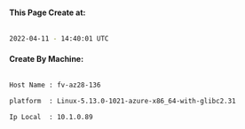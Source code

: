
   
#### This Page Create at:

```bash

2022-04-11 - 14:40:01 UTC

```

#### Create By Machine:

```bash

Host Name : fv-az28-136

platform  : Linux-5.13.0-1021-azure-x86_64-with-glibc2.31

Ip Local  : 10.1.0.89

```

